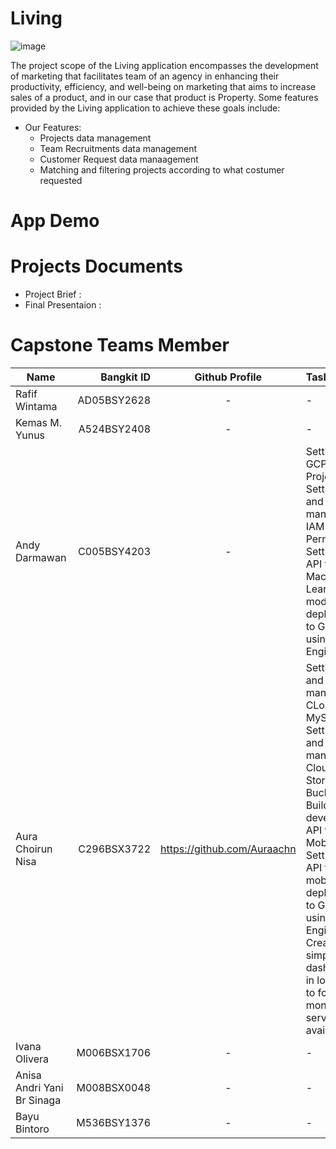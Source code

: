 # Living
![image](-)

The project scope of the Living application encompasses the development of marketing that facilitates team  of an agency in enhancing their productivity, efficiency, and well-being on marketing that aims to increase sales of a product, and in our case that product is Property. Some features provided by the Living application to achieve these goals include:
* Our Features:
    * Projects data management
    * Team Recruitments data management
    * Customer Request data manaagement
    * Matching and filtering projects according to what costumer requested

# App Demo

# Projects Documents

* Project Brief :
* Final Presentaion :

# Capstone Teams Member
| Name  | Bangkit ID  | Github Profile | Task |
| ------------- |-------------:  | :----------:| :----------|
| Rafif Wintama      | AD05BSY2628       | -  | - |
| Kemas M. Yunus      | A524BSY2408       | -  | - |
| Andy Darmawan      | C005BSY4203       | -  | Setting up GCP Project, Setting up and managing IAM Permission,  Setting up API for Machine Learning model deployment to GCP using App Engine |
| Aura Choirun Nisa      | C296BSX3722      | https://github.com/Auraachn  | Setting up and managing CLoud MySQL, Setting up and managing Cloud Storage Bucket, Build and develop API for Mobile Dev, Setting up API for mobile app deployment to GCP using App Engine, Create a simple dashboard in logging to for monitoring service availability  |
| Ivana Olivera      | M006BSX1706       | -  | - |
| Anisa Andri Yani Br Sinaga     | M008BSX0048      |  -  | - |
| Bayu Bintoro     | M536BSY1376      |  -  | - |
